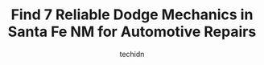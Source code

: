 ---
layout: ampstory
image: https://images.unsplash.com/photo-1604755940508-42d673803330?ixlib=rb-4.0.3&ixid=MnwxMjA3fDB8MHxwaG90by1wYWdlfHx8fGVufDB8fHx8&auto=format&fit=crop&w=640&h=853&q=80
author: techidn
featured: false
description: Discover the 7 best Dodge Mechanic in Santa Fe NM, USA and ensure your vehicle receives the highest quality of care. These trusted professionals are known for their skill, knowledge, and ded
title: Find 7 Reliable Dodge Mechanics in Santa Fe NM for Automotive Repairs
cover:
   title: Find 7 Reliable Dodge Mechanics in Santa Fe NM for Automotive Repairs
   subtitle: Rickpate
   background: https://images.unsplash.com/photo-1604755940508-42d673803330?ixlib=rb-4.0.3&ixid=MnwxMjA3fDB8MHxwaG90by1wYWdlfHx8fGVufDB8fHx8&auto=format&fit=crop&w=640&h=853&q=80

pages: 
 - layout: thirds
   top: <h1>#1 Cutting Edge Automotive</h1>
   bottom: "<p>They rebuilt the engine on my classic 86 Toyota pickup!! I bought a truck that had been sitting for 15 years. It needed a serious over haul. These guys delivered some gre</p>"
   background: https://www.knot35.com/toplist/wp-content/uploads/2023/06/best-dodge-mechanic-1-in-santa-fe-nm-1685832148.jpeg
   backgroundblur: true
 - layout: thirds
   top: <h1>#2 Automotive Resources</h1>
   bottom: "<p>881 W Alameda St, Santa Fe, NM 87501, United States</p>"
   background: https://www.knot35.com/toplist/wp-content/uploads/2023/06/best-dodge-mechanic-2-in-santa-fe-nm-1685832148.jpeg
   cta:
      link: https://www.knot35.com/toplist/find-7-reliable-dodge-mechanics-in-santa-fe-nm-for-automotive-repairs/
      text: Find 7 Reliable Dodge Mechanics in Santa Fe NM for Automotive Repairs
 - layout: thirds
   top: <h1>#3 Lithia Chrysler Dodge Jeep RAM FIAT of Santa Fe Service Center</h1>
   bottom: "<p>7401 Cerrillos Rd suite #100, Santa Fe, NM 87507, United States</p>"
   background: https://www.knot35.com/toplist/wp-content/uploads/2023/06/best-dodge-mechanic-3-in-santa-fe-nm-1685832149.jpeg
   cta:
      link: https://www.knot35.com/toplist/find-7-reliable-dodge-mechanics-in-santa-fe-nm-for-automotive-repairs/
      text: Find 7 Reliable Dodge Mechanics in Santa Fe NM for Automotive Repairs
 - layout: thirds
   top: <h1>#4 Angelos Auto Care & Repair</h1>
   bottom: "<p>2850 Rufina St STE F, Santa Fe, NM 87507, United States</p>"
   background: https://images.unsplash.com/photo-1620421680010-0766ff230392?ixlib=rb-4.0.3&ixid=MnwxMjA3fDB8MHxwaG90by1wYWdlfHx8fGVufDB8fHx8&auto=format&fit=crop&w=640&h=853&q=80
   cta:
      link: https://www.knot35.com/toplist/find-7-reliable-dodge-mechanics-in-santa-fe-nm-for-automotive-repairs/
      text: Find 7 Reliable Dodge Mechanics in Santa Fe NM for Automotive Repairs
 - layout: thirds
   top: <h1>#5 FAST-FOREIGN Auto Services Techs</h1>
   bottom: "<p>2786 Agua Fria St, Santa Fe, NM 87507, United States</p>"
   background: https://images.unsplash.com/photo-1547366785-564103df7e13?ixlib=rb-4.0.3&ixid=MnwxMjA3fDB8MHxwaG90by1wYWdlfHx8fGVufDB8fHx8&auto=format&fit=crop&w=640&h=853&q=80
   cta:
      link: https://www.knot35.com/toplist/find-7-reliable-dodge-mechanics-in-santa-fe-nm-for-automotive-repairs/
      text: Find 7 Reliable Dodge Mechanics in Santa Fe NM for Automotive Repairs
 - layout: thirds
   top: <h1>#6 Rafas Auto Repair</h1>
   bottom: "<p>2877 Trades West Rd, Santa Fe, NM 87507, United States</p>"
   background: https://images.unsplash.com/photo-1527067829737-402993088e6b?ixlib=rb-4.0.3&ixid=MnwxMjA3fDB8MHxwaG90by1wYWdlfHx8fGVufDB8fHx8&auto=format&fit=crop&w=640&h=853&q=80
   cta:
      link: https://www.knot35.com/toplist/find-7-reliable-dodge-mechanics-in-santa-fe-nm-for-automotive-repairs/
      text: Find 7 Reliable Dodge Mechanics in Santa Fe NM for Automotive Repairs
 - layout: thirds
   top: <h1>#7 Toy Auto Man</h1>
   bottom: "<p>4774 Airport Rd, Santa Fe, NM 87507, United States</p>"
   background: https://images.unsplash.com/photo-1531169509526-f8f1fdaa4a67?ixlib=rb-4.0.3&ixid=MnwxMjA3fDB8MHxwaG90by1wYWdlfHx8fGVufDB8fHx8&auto=format&fit=crop&w=640&h=853&q=80
   cta:
      link: https://www.knot35.com/toplist/find-7-reliable-dodge-mechanics-in-santa-fe-nm-for-automotive-repairs/
      text: Find 7 Reliable Dodge Mechanics in Santa Fe NM for Automotive Repairs
 - layout: thirds
   middle: Continue reading...
   background: https://images.unsplash.com/photo-1597773150796-e5c14ebecbf5?ixlib=rb-4.0.3&ixid=MnwxMjA3fDB8MHxwaG90by1wYWdlfHx8fGVufDB8fHx8&auto=format&fit=crop&w=640&h=853&q=80
   cta:
      link: https://www.knot35.com/toplist/find-7-reliable-dodge-mechanics-in-santa-fe-nm-for-automotive-repairs/
      text: Find 7 Reliable Dodge Mechanics in Santa Fe NM for Automotive Repairs
      
---